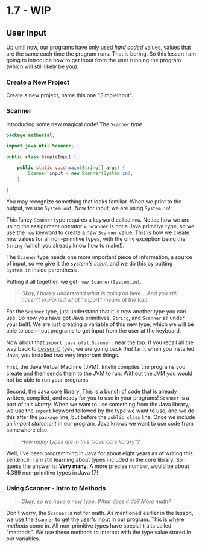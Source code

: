 # 1.7 - WIP

## User Input

Up until now, our programs have only used _hard coded_ values, values that are the same each time the program runs. That
is boring. So this lesson I am going to introduce how to get input from the user running the program (which will still
likely be you).

### Create a New Project

Create a new project, name this one "SimpleInput".

### Scanner

Introducing some new magical code! The `Scanner` _type_.

```java
package aetherial;

import java.util.Scanner;

public class SimpleInput {

    public static void main(String[] args) {
        Scanner input = new Scanner(System.in);
    }

}
```

You may recognize something that looks familiar. When we print to the output, we use `System.out`. Now for input, we are
using `System.in`!

This fancy `Scanner` type requires a keyword called `new`. Notice how we are using the assignment operator `=`,
`Scanner` is not a Java primitive type, so we use the `new` keyword to create a _new_ `Scanner` value. This is how we
create _new_ values for all non-primitive types, with the only exception being the `String` (which you already know how
to make!).

The `Scanner` type needs one more important piece of information, a source of input, so we give it the _system's input_,
and we do this by putting `System.in` inside parenthesis.

Putting it all together, we get: `new Scanner(System.in)`.

> _Okay, I barely understand what is going on here... And you still haven't explained what "import" means at the top!_

For the `Scanner` type, just understand that it is now another type you can use. So now you have got Java primitives,
`String`, and `Scanner` all under your belt!. We are just creating a variable of this new type, which we will be able to
use in out programs to get input from the user at the keyboard.

Now about that `import java.util.Scanner;` near the top. If you recall all the way back to [Lesson 0](../lesson-000)
(yes, we are going back _that_ far!), when you installed Java, you installed two very important things.

First, the Java Virtual Machine (JVM). Intellij compiles the programs you create and then sends them to the JVM to run.
Without the JVM you would not be able to run your programs.

Second, the Java core library. This is a bunch of code that is already written, compiled, and ready for you to use 
in your programs! `Scanner` is a part of this _library_. When we want to use something from the Java library, we use 
the `import` keyword followed by the type we want to use, and we do this after the `package` line, but before the
`public class` line. Once we include an _import statement_ in our program, Java knows we want to use code from 
somewhere else.

> _How many types are in this "Java core library"?_

Well, I've been programming in Java for about eight years as of writing this sentence. I am still learning about 
types included in the core library. So I guess the answer is: **Very many**. A more precise 
number, would be about 4,389 non-primitive types in Java 17!

### Using Scanner - Intro to Methods

> _Okay, so we have a new type. What does it do? More math?_

Don't worry, the `Scanner` is not for math. As mentioned earlier in the lesson, we use the `Scanner` to get the 
user's input in our program. This is where _methods_ come in. All non-primitive types have special traits called 
"methods". We use these methods to interact with the type value stored in our variables.
